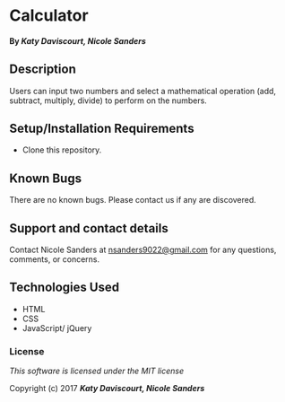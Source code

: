 # Calculator

#### By _**Katy Daviscourt, Nicole Sanders**_

## Description

Users can input two numbers and select a mathematical operation (add, subtract, multiply, divide) to perform on the numbers.

## Setup/Installation Requirements

* Clone this repository.

## Known Bugs

There are no known bugs. Please contact us if any are discovered.

## Support and contact details

Contact Nicole Sanders at nsanders9022@gmail.com for any questions, comments, or concerns.

## Technologies Used

* HTML
* CSS
* JavaScript/ jQuery

### License

*This software is licensed under the MIT license*

Copyright (c) 2017 **_Katy Daviscourt, Nicole Sanders_**
